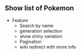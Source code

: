 ## Show list of Pokemon
- Feature
    - Search by name
    - generation selection
    - show shiny variation
    - Pagination
    - wiki redirect with more info
